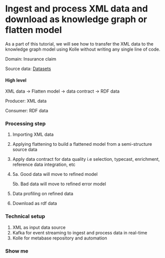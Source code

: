 # Ingest and process XML data and download as knowledge graph or flatten model

As a part of this tutorial, we will see how to transfer the XML data to the knowledge graph model using Kolle without writing any single line of code.

Domain: Insurance claim

Source data: [Datasets](https://github.com/databricks-industry-solutions/dlt-insurance-claims/tree/main/data/samples/mongodb/claims.json)

#### High level

XML data -> Flatten model -> data contract -> RDF data

Producer: XML data

Consumer: RDF data

### Processing step

1. Importing XML data
2. Applying flattening to build a flattened model from a semi-structure source data
3. Apply data contract for data quality i.e selection, typecast, enrichment, reference data integration, etc
4. 5a. Good data will move to refined model

   5b. Bad data will move to refined error model
5. Data profiling on refined data
6. Download as rdf data

### Technical setup

1. XML as input data source
2. Kafka for event streaming to ingest and process data in real-time
3. Kolle for metabase repository and automation

### Show me
